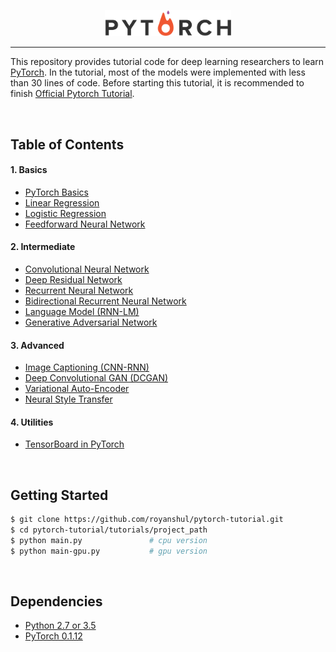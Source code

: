 <p align="center"><img width="40%" src="logo/pytorch_logo.png" /></p>

--------------------------------------------------------------------------------

This repository provides tutorial code for deep learning researchers to learn [PyTorch](https://github.com/pytorch/pytorch). In the tutorial, most of the models were implemented with less than 30 lines of code. Before starting this tutorial, it is recommended to finish [Official Pytorch Tutorial](http://pytorch.org/tutorials/beginner/deep_learning_60min_blitz.html).


<br/>

## Table of Contents

#### 1. Basics
* [PyTorch Basics](https://github.com/yunjey/pytorch-tutorial/tree/master/tutorials/01-basics/pytorch_basics/main.py)
* [Linear Regression](https://github.com/yunjey/pytorch-tutorial/tree/master/tutorials/01-basics/linear_regression/main.py#L24-L31)
* [Logistic Regression](https://github.com/yunjey/pytorch-tutorial/tree/master/tutorials/01-basics/logistic_regression/main.py#L35-L42)
* [Feedforward Neural Network](https://github.com/yunjey/pytorch-tutorial/tree/master/tutorials/01-basics/feedforward_neural_network/main.py#L36-L47)

#### 2. Intermediate
* [Convolutional Neural Network](https://github.com/yunjey/pytorch-tutorial/tree/master/tutorials/02-intermediate/convolutional_neural_network/main.py#L33-L53)
* [Deep Residual Network](https://github.com/yunjey/pytorch-tutorial/tree/master/tutorials/02-intermediate/deep_residual_network/main.py#L67-L103)
* [Recurrent Neural Network](https://github.com/yunjey/pytorch-tutorial/tree/master/tutorials/02-intermediate/recurrent_neural_network/main.py#L38-L56)
* [Bidirectional Recurrent Neural Network](https://github.com/yunjey/pytorch-tutorial/tree/master/tutorials/02-intermediate/bidirectional_recurrent_neural_network/main.py#L38-L57)
* [Language Model (RNN-LM)](https://github.com/yunjey/pytorch-tutorial/tree/master/tutorials/02-intermediate/language_model/main.py#L28-L53)
* [Generative Adversarial Network](https://github.com/yunjey/pytorch-tutorial/blob/master/tutorials/02-intermediate/generative_adversarial_network/main.py#L34-L50)

#### 3. Advanced
* [Image Captioning (CNN-RNN)](https://github.com/yunjey/pytorch-tutorial/tree/master/tutorials/03-advanced/image_captioning)
* [Deep Convolutional GAN (DCGAN)](https://github.com/yunjey/pytorch-tutorial/tree/master/tutorials/03-advanced/deep_convolutional_gan)
* [Variational Auto-Encoder](https://github.com/yunjey/pytorch-tutorial/tree/master/tutorials/03-advanced/variational_auto_encoder)
* [Neural Style Transfer](https://github.com/yunjey/pytorch-tutorial/tree/master/tutorials/03-advanced/neural_style_transfer)

#### 4. Utilities
* [TensorBoard in PyTorch](https://github.com/yunjey/pytorch-tutorial/tree/master/tutorials/04-utils/tensorboard)



<br/>

## Getting Started
```bash
$ git clone https://github.com/royanshul/pytorch-tutorial.git
$ cd pytorch-tutorial/tutorials/project_path
$ python main.py               # cpu version
$ python main-gpu.py           # gpu version
```

<br/>

## Dependencies
* [Python 2.7 or 3.5](https://www.continuum.io/downloads)
* [PyTorch 0.1.12](http://pytorch.org/)



<br/>


